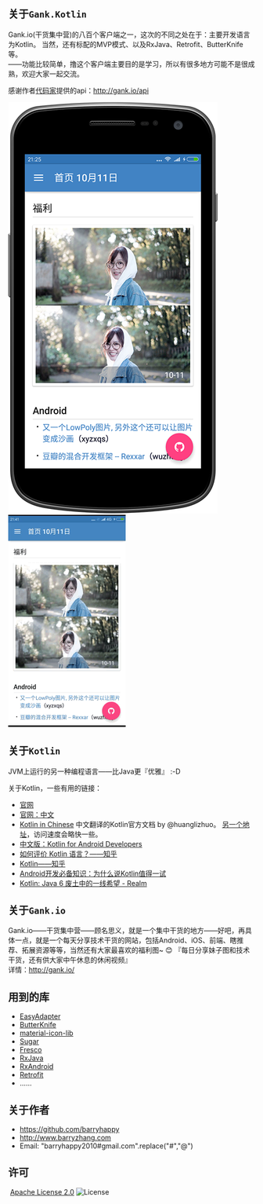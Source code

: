 ## 关于`Gank.Kotlin`
Gank.io(干货集中营)的八百个客户端之一，这次的不同之处在于：主要开发语言为Kotlin。
当然，还有标配的MVP模式、以及RxJava、Retrofit、ButterKnife等。  
——功能比较简单，撸这个客户端主要目的是学习，所以有很多地方可能不是很成熟，欢迎大家一起交流。 
 
感谢作者[代码家](https://github.com/daimajia)提供的api：<http://gank.io/api>

![home](imgs/app_home.png)
![home](imgs/app_home.gif)

## 关于`Kotlin`
JVM上运行的另一种编程语言——比Java更『优雅』 :-D

关于Kotlin，一些有用的链接：

* [官网](https://kotlinlang.org/)
* [官网：中文](http://kotlinlang.cn/)
* [Kotlin in Chinese](https://huanglizhuo.gitbooks.io/kotlin-in-chinese)
中文翻译的Kotlin官方文档 by @huanglizhuo。
[另一个地址](http://kotlindoc.com/)，访问速度会略快一些。
* [中文版：Kotlin for Android Developers](https://github.com/wangjiegulu/kotlin-for-android-developers-zh/blob/master/SUMMARY.md)
* [如何评价 Kotlin 语言？——知乎](https://www.zhihu.com/question/25289041)
* [Kotlin——知乎](https://www.zhihu.com/topic/20008824/hot)
* [Android开发必备知识：为什么说Kotlin值得一试](http://mp.weixin.qq.com/s?__biz=MzA3NTYzODYzMg==&mid=404087761&idx=1&sn=d80625ee52f860a7a2ed4c238d2151b6)
* [Kotlin: Java 6 废土中的一线希望 - Realm](https://realm.io/cn/news/droidcon-michael-pardo-kotlin/)

## 关于`Gank.io` 
Gank.io——干货集中营——顾名思义，就是一个集中干货的地方——好吧，再具体一点，就是一个每天分享技术干货的网站，包括Android、iOS、前端、瞎推荐、拓展资源等等，当然还有大家最喜欢的福利图~ 😊
『每日分享妹子图和技术干货，还有供大家中午休息的休闲视频』  
详情：<http://gank.io/>

## 用到的库 
* [EasyAdapter](https://github.com/mzule/EasyAdapter) 
* [ButterKnife](https://github.com/JakeWharton/butterknife)
* [material-icon-lib](https://github.com/code-mc/material-icon-lib)
* [Sugar](https://github.com/satyan/sugar)
* [Fresco](https://github.com/facebook/fresco)
* [RxJava](https://github.com/ReactiveX/RxJava)
* [RxAndroid](https://github.com/ReactiveX/RxAndroid)
* [Retrofit](http://github.com/square/retrofit) 
* ……

## 关于作者
* <https://github.com/barryhappy>
* <http://www.barryzhang.com>
* Email: "barryhappy2010#gmail.com".replace("#","@")

## 许可 
 [Apache License 2.0](http://www.apache.org/licenses/LICENSE-2.0) ![License](https://img.shields.io/hexpm/l/plug.svg)  